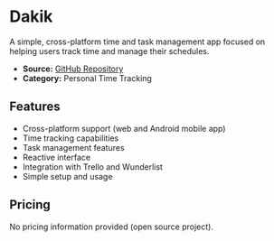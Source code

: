 # Dakik

A simple, cross-platform time and task management app focused on helping users track time and manage their schedules.

- **Source:** [GitHub Repository](https://github.com/codeaia/dakik)
- **Category:** Personal Time Tracking

## Features
- Cross-platform support (web and Android mobile app)
- Time tracking capabilities
- Task management features
- Reactive interface
- Integration with Trello and Wunderlist
- Simple setup and usage

## Pricing
No pricing information provided (open source project).

